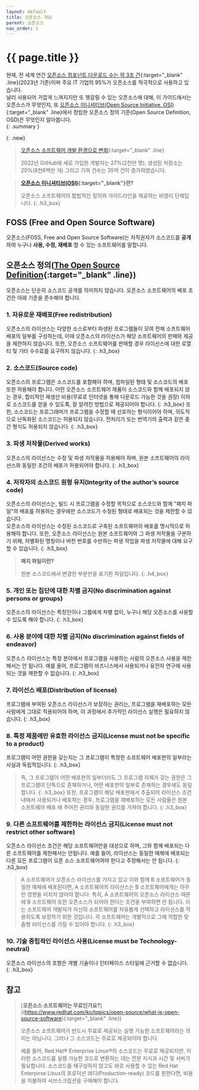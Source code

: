 ```yaml
---
layout: default
title: 오픈소스 개요
parent: 오픈소스
nav_order: 1
---
```

# {{ page.title }}
현재, 전 세계 연간 [오픈소스 컴포넌트 다운로드 수는 약 3조 건](https://www.sonatype.com/state-of-the-software-supply-chain/introduction){:target="_blank" .line}(2023년 기준)이며 주요 IT 기업의 95%가 오픈소스를 적극적으로 사용하고 있습니다.<br>
널리 사용되어 가깝게 느껴지지만 또 헷갈릴 수 있는 오픈소스에 대해, 이 가이드에서는 오픈소스가 무엇인지, 또 [오픈소스 이니셔티브(Open Source Initiative, OSI)](https://opensource.org/){:target="_blank" .line}에서 정립한 오픈소스 정의 기준(Open Source Definition, OSD)은 무엇인지 알아봅니다.  
{: .summary }

{: .new}
>  [오픈소스 소프트웨어 개발 환경으로 변화](https://octoverse.github.com/2022/developer-community){:target="_blank" .line}
>
>  2022년 GitHub에 새로 가입한 개발자는 27%(2천만 명), 생성된 저장소는 20%(8천6백만 개) 그리고 기여 건수는 35억 건이 증가하였습니다.


>  **[오픈소스 이니셔티브(OSI)](https://opensource.org/){:target="_blank"}란?**
>
>  오픈소스 소프트웨어의 합법적인 정의와 가이드라인을 제공하는 비영리 단체입니다.
{: .h3_box}

## FOSS (Free and Open Source Software)
오픈소스(FOSS, Free and Open Source Software)는 저작권자가 소스코드를 **공개**하여 누구나 **사용, 수정, 재배포** 할 수 있는 소프트웨어를 말합니다.

## 오픈소스 정의([The Open Source Definition](https://opensource.org/osd/){:target="_blank" .line})

오픈소스는 단순히 소스코드 공개를 의미하지 않습니다. 오픈소스 소프트웨어의 배포 조건은 아래 기준을 준수해야 합니다.

### 1. 자유로운 재배포(Free redistribution)

오픈소스의 라이선스는 다양한 소스로부터 파생된 프로그램들이 모여 전체 소프트웨어 배포의 일부를 구성하는데, 이때 오픈소스의 라이선스가 해당 소프트웨어의 판매와 제공을 제한하지 않습니다. 또한, 오픈소스 소프트웨어를 판매할 경우 라이선스에 대한 로열티 및 기타 수수료를 요구하지 않습니다.
{: .h3_box}

### 2. 소스코드(Source code)

오픈소스의 프로그램은 소스코드를 포함해야 하며, 컴파일된 형태 및 소스코드의 배포 또한 허용해야 합니다. 어떤 오픈소스 소프트웨어 제품이 소스코드와 함께 배포되지 않는 경우, 합리적인 재생산 비용(무료로 인터넷을 통해 다운로드 가능한 것을 권장) 이하로 소스코드를 얻을 수 있도록, 잘 알려진 방법으로 제공되어야 합니다.
{: .h3_box}
또한, 소스코드는 프로그래머가 프로그램을 수정할 때 선호하는 형식이어야 하며, 의도적으로 난독화된 소스코드는 허용되지 않습니다. 전처리기 또는 번역기의 출력과 같은 중간 형식도 허용되지 않습니다.
{: .h3_box}

### 3. 파생 저작물(Derived works)

오픈소스의 라이선스는 수정 및 파생 저작물을 허용해야 하며, 원본 소프트웨어의 라이선스와 동일한 조건의 배포가 허용되어야 합니다.
{: .h3_box}

### 4. 저작자의 소스코드 원형 유지(Integrity of the author’s source code)

오픈소스의 라이선스는, 빌드 시 프로그램을 수정할 목적으로 소스코드와 함께 "패치 파일"의 배포를 허용하는 경우에만 소스코드가 수정된 형태로 배포되는 것을 제한할 수 있습니다.  
오픈소스의 라이선스는 수정된 소스코드로 구축된 소프트웨어의 배포를 명시적으로 허용해야 합니다. 
또한, 오픈소스 라이선스는 원본 소프트웨어와 그 파생 저작물을 구분하기 위해, 차별화된 명칭이나 버전 번호를 수반하는 파생 작업을 파생 저작물에 대해 요구할 수 있습니다.
{: .h3_box}

>  **패치 파일이란?**
>
>  원본 소스코드에서 변경한 부분만을 표기한 파일입니다.
{: .h4_box}


### 5. 개인 또는 집단에 대한 차별 금지(No discrimination against persons or groups)

오픈소스의 라이선스는 특정인이나 그룹에게 차별 없이, 누구나 해당 오픈소스를 사용할 수 있도록 해야 합니다.
{: .h3_box}


### 6. 사용 분야에 대한 차별 금지(No discrimination against fields of endeavor)

오픈소스 라이선스는 특정 분야에서 프로그램을 사용하는 사람의 오픈소스 사용을 제한해서는 안 됩니다. 예를 들어, 프로그램이 비즈니스에서 사용되거나 유전자 연구에 사용되는 것을 제한할 수 없습니다.
{: .h3_box}


### 7. 라이선스 배포(Distribution of license)

프로그램에 부여된 오픈소스 라이선스가 보장하는 권리는, 프로그램을 재배포하는 모든 사람에게 그대로 적용되어야 하며, 이 과정에서 추가적인 라이선스 실행은 필요하지 않습니다.
{: .h3_box}


### 8. 특정 제품에만 유효한 라이선스 금지(License must not be specific to a product)

프로그램이 어떤 권한을 갖는지는 그 프로그램이 특정한 소프트웨어 배포판의 일부라는 사실과 독립적입니다.
{: .h3_box}
> 즉, 그 프로그램이 어떤 배포판의 일부더라도 그 프로그램 자체가 갖는 권한은 그 프로그램이 단독으로 존재하거나, 어떤 배포판의 일부로 존재하는 경우에도 동일합니다.
{: .h3_box}
또한, 프로그램이 해당 배포판에서 추출되어 라이선스 조건 내에서 사용되거나 배포하는 경우, 프로그램을 재배포하는 모든 사람들은 원본 소프트웨어 배포 때 주어진 권리와 동일한 권리를 가져야 합니다.
{: .h3_box}

### 9. 다른 소프트웨어를 제한하는 라이선스 금지(License must not restrict other software)

오픈소스 라이선스 조건은 해당 소프트웨어만을 대상으로 하며, 그와 함께 배포되는 다른 소프트웨어를 제한해서는 안됩니다. 예를 들어, 라이선스는 동일한 매체에 배포되는 다른 모든 프로그램이 오픈 소스 소프트웨어여야 한다고 주장해서는 안 됩니다.
{: .h3_box}
> A 소프트웨어가 오픈소스 라이선스를 가지고 있고 이와 함께 B 소프트웨어가 동일한 매체에 배포된다면, A 소프트웨어의 라이선스는 B 소프트웨어에게는 아무런 영향을 미치지 않아야 합니다. 특히, A 소프트웨어의 오픈소스 라이선스 때문에 B 소프트웨어 또한 오픈소스가 되어야 한다는 조건을 부여하면 안 됩니다. 이는 소프트웨어 개발자가 자신의 소프트웨어를 자유롭게 선택하고 라이선스를 적용하도록 보장하기 위한 것입니다. 각 소프트웨어는 개별적으로 그에 적합한 맞춤형 라이선스를 가질 수 있어야 합니다.
{: .h3_box}

### 10. 기술 중립적인 라이선스 사용(License must be Technology-neutral)

오픈소스 라이선스의 조항은 개별 기술이나 인터페이스 스타일에 근거할 수 없습니다.
{: .h3_box}

## 참고
> [**오픈소스 소프트웨어는 무료인가요?**]((https://www.redhat.com/ko/topics/open-source/what-is-open-source-software){:target="_blank" .line})
>
>  오픈소스 소프트웨어가 반드시 무료로 제공되는 실행 가능한 소프트웨어라는 의미는 아닙니다. 그러나 그 소스코드는 무료로 제공되어야 합니다.
>
> 예를 들어, Red Hat® Enterprise Linux®의 소스코드는 무료로 제공되지만, 이러한 소스코드를 실행 가능한 코드로 변환하는 데는 전문 지식과 시간 및 서버가 필요합니다. 소스코드를 재구성하지 않고도 바로 사용할 수 있는 Red Hat Enterpirse Linux의 프로덕션 레디(Production-ready) 코드를 원한다면, 비용을 지불하여 서브스크립션을 구매해야 합니다.

